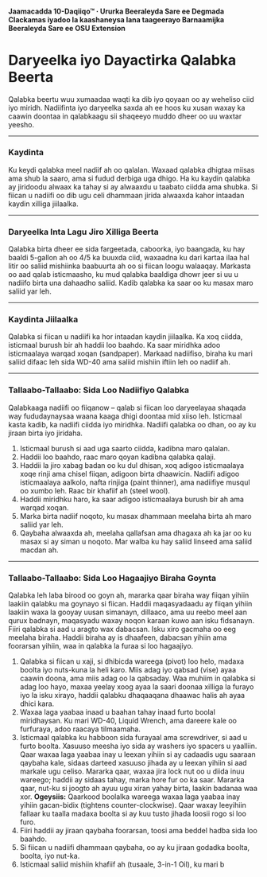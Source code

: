 #### Jaamacadda 10-Daqiiqo™ · Ururka Beeraleyda Sare ee Degmada Clackamas iyadoo la kaashaneysa lana taageerayo Barnaamijka Beeraleyda Sare ee OSU Extension

# Daryeelka iyo Dayactirka Qalabka Beerta

Qalabka beertu wuu xumaadaa waqti ka dib iyo qoyaan oo ay weheliso ciid iyo miridh. Nadiifinta iyo daryeelka saxda ah ee hoos ku xusan waxay ka caawin doontaa in qalabkaagu sii shaqeeyo muddo dheer oo uu waxtar yeesho.

---

### Kaydinta

Ku keydi qalabka meel nadiif ah oo qalalan. Waxaad qalabka dhigtaa miisas ama shub la saaro, ama si fudud derbiga uga dhigo. Ha ku kaydin qalabka ay jiridoodu alwaax ka tahay si ay alwaaxdu u taabato ciidda ama shubka. Si fiican u nadiifi oo dib ugu celi dhammaan jirida alwaaxda kahor intaadan kaydin xilliga jiilaalka.

---

### Daryeelka Inta Lagu Jiro Xilliga Beerta

Qalabka birta dheer ee sida fargeetada, caboorka, iyo baangada, ku hay baaldi 5-gallon ah oo 4/5 ka buuxda ciid, waxaadna ku dari kartaa ilaa hal litir oo saliid mishiinka baabuurta ah oo si fiican loogu walaaqay. Markasta oo aad qalab isticmaasho, ku mud qalabka baaldiga dhowr jeer si uu u nadiifo birta una dahaadho saliid. Kadib qalabka ka saar oo ku masax maro saliid yar leh.

---

### Kaydinta Jiilaalka

Qalabka si fiican u nadiifi ka hor intaadan kaydin jiilaalka. Ka xoq ciidda, isticmaal burush bir ah haddii loo baahdo. Ka saar miridhka adoo isticmaalaya warqad xoqan (sandpaper). Markaad nadiifiso, biraha ku mari saliid difaac leh sida WD-40 ama saliid mishiin iftiin leh oo nadiif ah.

---

### Tallaabo-Tallaabo: Sida Loo Nadiifiyo Qalabka

Qalabkaaga nadiifi oo fiiqanow – qalab si fiican loo daryeelayaa shaqada way fududaynaysaa waana kaaga dhigi doontaa mid xiiso leh. Isticmaal kasta kadib, ka nadiifi ciidda iyo miridhka. Nadiifi qalabka oo dhan, oo ay ku jiraan birta iyo jiridaha.

1. Isticmaal burush si aad uga saarto ciidda, kadibna maro qalalan.
2. Haddii loo baahdo, raac maro qoyan kadibna qalabka qalaji.
3. Haddii la jiro xabag badan oo ku dul dhisan, xoq adigoo isticmaalaya xoqe rinji ama chisel fiiqan, adigoon birta dhaawicin. Nadiifi adigoo isticmaalaya aalkolo, nafta rinjiga (paint thinner), ama nadiifiye musqul oo xumbo leh. Raac bir khafiif ah (steel wool).
4. Haddii miridhku haro, ka saar adigoo isticmaalaya burush bir ah ama warqad xoqan.
5. Marka birta nadiif noqoto, ku masax dhammaan meelaha birta ah maro saliid yar leh.
6. Qaybaha alwaaxda ah, meelaha qallafsan ama dhagaxa ah ka jar oo ku masax si ay siman u noqoto. Mar walba ku hay saliid linseed ama saliid macdan ah.

---

### Tallaabo-Tallaabo: Sida Loo Hagaajiyo Biraha Goynta

Qalabka leh laba birood oo goyn ah, mararka qaar biraha way fiiqan yihiin laakiin qalabku ma goynayo si fiican. Haddii maqasyadaadu ay fiiqan yihiin laakiin waxa la gooyay uusan simanayn, dillaaco, ama uu reebo meel aan qurux badnayn, maqasyadu waxay noqon karaan kuwo aan isku fidsanayn. Fiiri qalabka si aad u aragto wax dabacsan. Isku xiro gacmaha oo eeg meelaha biraha. Haddii biraha ay is dhaafeen, dabacsan yihiin ama foorarsan yihiin, waa in qalabka la furaa si loo hagaajiyo.

1. Qalabka si fiican u xaji, si dhibicda wareega (pivot) loo helo, madaxa boolta iyo nuts-kuna la heli karo. Miis adag iyo qabsad (vise) ayaa caawin doona, ama miis adag oo la qabsaday. Waa muhiim in qalabka si adag loo hayo, maxaa yeelay xoog ayaa la saari doonaa xilliga la furayo iyo la isku xirayo, haddii qalabku dhaqaaqana dhaawac halis ah ayaa dhici kara.
2. Waxaa laga yaabaa inaad u baahan tahay inaad furto boolal miridhaysan. Ku mari WD-40, Liquid Wrench, ama dareere kale oo furfuraya, adoo raacaya tilmaamaha.
3. Isticmaal qalabka ku habboon sida furayaal ama screwdriver, si aad u furto boolta. Xasuuso meesha iyo sida ay washers iyo spacers u yaalliin. Qaar waxaa laga yaabaa inay u leexan yihiin si ay cadaadis ugu saaraan qaybaha kale, sidaas darteed xasuuso jihada ay u leexan yihiin si aad markale ugu celiso. Mararka qaar, waxaa jira lock nut oo u diida inuu wareego; haddii ay sidaas tahay, marka hore fur oo ka saar. Mararka qaar, nut-ku si joogto ah ayuu ugu xiran yahay birta, laakin badanaa waa xor. **Ogeysiis:** Qaarkood boolalka wareega waxaa laga yaabaa inay yihiin gacan-bidix (tightens counter-clockwise). Qaar waxay leeyihiin fallaar ku taalla madaxa boolta si ay kuu tusto jihada loosii rogo si loo furo.
4. Fiiri haddii ay jiraan qaybaha foorarsan, toosi ama beddel hadba sida loo baahdo.
5. Si fiican u nadiifi dhammaan qaybaha, oo ay ku jiraan godadka boolta, boolta, iyo nut-ka.
6. Isticmaal saliid mishiin khafiif ah (tusaale, 3-in-1 Oil), ku mari b